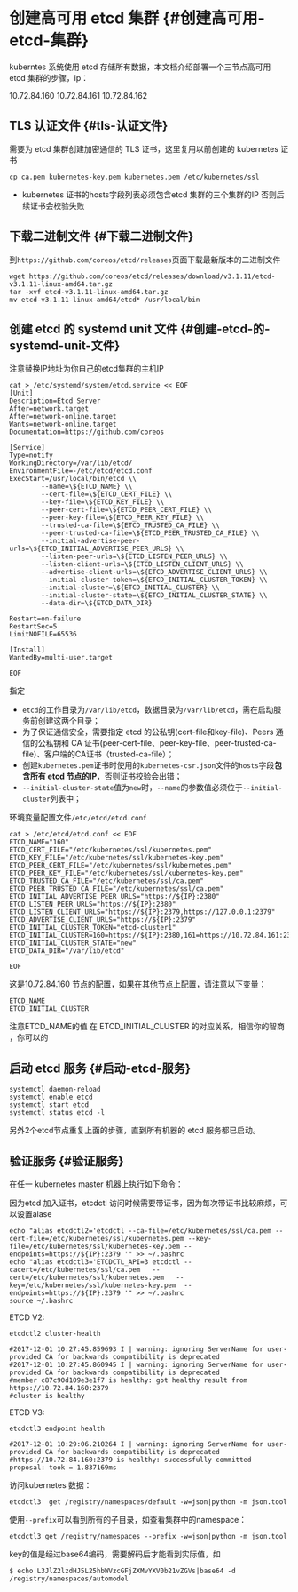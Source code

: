 # 创建高可用 etcd 集群 {#创建高可用-etcd-集群}

kuberntes 系统使用 etcd 存储所有数据，本文档介绍部署一个三节点高可用 etcd 集群的步骤，ip：

10.72.84.160  10.72.84.161  10.72.84.162

## TLS 认证文件 {#tls-认证文件}

需要为 etcd 集群创建加密通信的 TLS 证书，这里复用以前创建的 kubernetes 证书

```
cp ca.pem kubernetes-key.pem kubernetes.pem /etc/kubernetes/ssl
```

* kubernetes 证书的hosts字段列表必须包含etcd 集群的三个集群的IP 否则后续证书会校验失败

## 下载二进制文件 {#下载二进制文件}

到`https://github.com/coreos/etcd/releases`页面下载最新版本的二进制文件

```
wget https://github.com/coreos/etcd/releases/download/v3.1.11/etcd-v3.1.11-linux-amd64.tar.gz
tar -xvf etcd-v3.1.11-linux-amd64.tar.gz
mv etcd-v3.1.11-linux-amd64/etcd* /usr/local/bin
```

## 创建 etcd 的 systemd unit 文件 {#创建-etcd-的-systemd-unit-文件}

注意替换IP地址为你自己的etcd集群的主机IP

```
cat > /etc/systemd/system/etcd.service << EOF
[Unit]
Description=Etcd Server
After=network.target
After=network-online.target
Wants=network-online.target
Documentation=https://github.com/coreos

[Service]
Type=notify
WorkingDirectory=/var/lib/etcd/
EnvironmentFile=-/etc/etcd/etcd.conf
ExecStart=/usr/local/bin/etcd \\
        --name=\${ETCD_NAME} \\
        --cert-file=\${ETCD_CERT_FILE} \\
        --key-file=\${ETCD_KEY_FILE} \\
        --peer-cert-file=\${ETCD_PEER_CERT_FILE} \\
        --peer-key-file=\${ETCD_PEER_KEY_FILE} \\
        --trusted-ca-file=\${ETCD_TRUSTED_CA_FILE} \\
        --peer-trusted-ca-file=\${ETCD_PEER_TRUSTED_CA_FILE} \\
        --initial-advertise-peer-urls=\${ETCD_INITIAL_ADVERTISE_PEER_URLS} \\
        --listen-peer-urls=\${ETCD_LISTEN_PEER_URLS} \\
        --listen-client-urls=\${ETCD_LISTEN_CLIENT_URLS} \\
        --advertise-client-urls=\${ETCD_ADVERTISE_CLIENT_URLS} \\
        --initial-cluster-token=\${ETCD_INITIAL_CLUSTER_TOKEN} \\
        --initial-cluster=\${ETCD_INITIAL_CLUSTER} \\
        --initial-cluster-state=\${ETCD_INITIAL_CLUSTER_STATE} \\
        --data-dir=\${ETCD_DATA_DIR}

Restart=on-failure
RestartSec=5
LimitNOFILE=65536

[Install]
WantedBy=multi-user.target

EOF
```

指定

* `etcd`的工作目录为`/var/lib/etcd`，数据目录为`/var/lib/etcd`，需在启动服务前创建这两个目录；
* 为了保证通信安全，需要指定 etcd 的公私钥\(cert-file和key-file\)、Peers 通信的公私钥和 CA 证书\(peer-cert-file、peer-key-file、peer-trusted-ca-file\)、客户端的CA证书（trusted-ca-file）；
* 创建`kubernetes.pem`证书时使用的`kubernetes-csr.json`文件的`hosts`字段**包含所有 etcd 节点的IP**，否则证书校验会出错；
* `--initial-cluster-state`值为`new`时，`--name`的参数值必须位于`--initial-cluster`列表中；

环境变量配置文件`/etc/etcd/etcd.conf`

```
cat > /etc/etcd/etcd.conf << EOF
ETCD_NAME="160"
ETCD_CERT_FILE="/etc/kubernetes/ssl/kubernetes.pem"
ETCD_KEY_FILE="/etc/kubernetes/ssl/kubernetes-key.pem"
ETCD_PEER_CERT_FILE="/etc/kubernetes/ssl/kubernetes.pem"
ETCD_PEER_KEY_FILE="/etc/kubernetes/ssl/kubernetes-key.pem"
ETCD_TRUSTED_CA_FILE="/etc/kubernetes/ssl/ca.pem" 
ETCD_PEER_TRUSTED_CA_FILE="/etc/kubernetes/ssl/ca.pem"
ETCD_INITIAL_ADVERTISE_PEER_URLS="https://${IP}:2380"
ETCD_LISTEN_PEER_URLS="https://${IP}:2380"
ETCD_LISTEN_CLIENT_URLS="https://${IP}:2379,https://127.0.0.1:2379"
ETCD_ADVERTISE_CLIENT_URLS="https://${IP}:2379"
ETCD_INITIAL_CLUSTER_TOKEN="etcd-cluster1"
ETCD_INITIAL_CLUSTER=160=https://${IP}:2380,161=https://10.72.84.161:2380,162=https://10.72.84.162:2380"
ETCD_INITIAL_CLUSTER_STATE="new"
ETCD_DATA_DIR="/var/lib/etcd"

EOF
```

这是10.72.84.160 节点的配置，如果在其他节点上配置，请注意以下变量：

```
ETCD_NAME 
ETCD_INITIAL_CLUSTER
```

注意ETCD\_NAME的值 在 ETCD\_INITIAL\_CLUSTER 的对应关系，相信你的智商 ，你可以的

## 启动 etcd 服务 {#启动-etcd-服务}

```
systemctl daemon-reload
systemctl enable etcd
systemctl start etcd
systemctl status etcd -l
```

另外2个etcd节点重复上面的步骤，直到所有机器的 etcd 服务都已启动。

## 验证服务 {#验证服务}

在任一 kubernetes master 机器上执行如下命令：

因为etcd 加入证书，etcdctl 访问时候需要带证书，因为每次带证书比较麻烦，可以设置alase

```
echo "alias etcdctl2='etcdctl --ca-file=/etc/kubernetes/ssl/ca.pem --cert-file=/etc/kubernetes/ssl/kubernetes.pem --key-file=/etc/kubernetes/ssl/kubernetes-key.pem --endpoints=https://${IP}:2379 '" >> ~/.bashrc
echo "alias etcdctl3='ETCDCTL_API=3 etcdctl --cacert=/etc/kubernetes/ssl/ca.pem   --cert=/etc/kubernetes/ssl/kubernetes.pem   --key=/etc/kubernetes/ssl/kubernetes-key.pem  --endpoints=https://${IP}:2379 '" >> ~/.bashrc
source ~/.bashrc 
```

 

ETCD V2:

```
etcdctl2 cluster-health

#2017-12-01 10:27:45.859693 I | warning: ignoring ServerName for user-provided CA for backwards compatibility is deprecated
#2017-12-01 10:27:45.860945 I | warning: ignoring ServerName for user-provided CA for backwards compatibility is deprecated
#member c87c90d109e3e1f7 is healthy: got healthy result from https://10.72.84.160:2379
#cluster is healthy
```

ETCD V3:

```
etcdctl3 endpoint health

#2017-12-01 10:29:06.210264 I | warning: ignoring ServerName for user-provided CA for backwards compatibility is deprecated
#https://10.72.84.160:2379 is healthy: successfully committed proposal: took = 1.837169ms
```

访问kubernetes 数据：

```
etcdctl3  get /registry/namespaces/default -w=json|python -m json.tool
```



使用`--prefix`可以看到所有的子目录，如查看集群中的namespace：

```
etcdctl3 get /registry/namespaces --prefix -w=json|python -m json.tool
```

key的值是经过base64编码，需要解码后才能看到实际值，如

```
$ echo L3JlZ2lzdHJ5L25hbWVzcGFjZXMvYXV0b21vZGVs|base64 -d
/registry/namespaces/automodel
```



